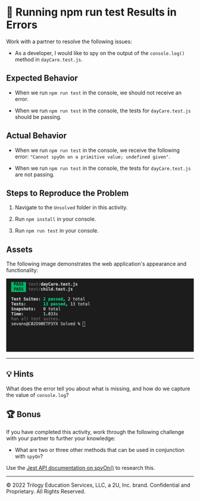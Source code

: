 # 🐛 Running npm run test Results in Errors

Work with a partner to resolve the following issues:

* As a developer, I would like to spy on the output of the `console.log()` method in `dayCare.test.js`.

## Expected Behavior

* When we run `npm run test` in the console, we should not receive an error.

* When we run `npm run test` in the console, the tests for `dayCare.test.js` should be passing.

## Actual Behavior

* When we run `npm run test` in the console, we receive the following error: `"Cannot spyOn on a primitive value; undefined given"`.

* When we run `npm run test` in the console, the tests for `dayCare.test.js` are not passing.

## Steps to Reproduce the Problem

1. Navigate to the `Unsolved` folder in this activity.

2. Run `npm install` in your console.

3. Run `npm run test` in your console.

## Assets

The following image demonstrates the web application's appearance and functionality:

![The console indicates that the test suites and tests have passed, with no messages or errors displayed.](images/pass-test.png)

---

## 💡 Hints

What does the error tell you about what is missing, and how do we capture the value of `console.log`?

## 🏆 Bonus

If you have completed this activity, work through the following challenge with your partner to further your knowledge:

* What are two or three other methods that can be used in conjunction with `spyOn`?

Use the [Jest API documentation on spyOn()](https://jestjs.io/docs/en/jest-object#jestspyonobject-methodname) to research this.

---
© 2022 Trilogy Education Services, LLC, a 2U, Inc. brand. Confidential and Proprietary. All Rights Reserved.